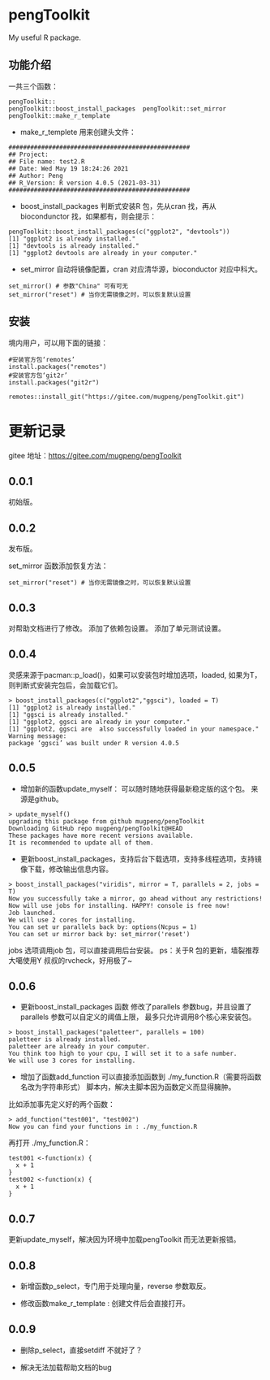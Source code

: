 # pengToolkit
 My useful R package.

## 功能介绍
一共三个函数：

```
pengToolkit::
pengToolkit::boost_install_packages  pengToolkit::set_mirror
pengToolkit::make_r_template  
```

- make_r_templete 
用来创建头文件：
```
##################################################
## Project:
## File name: test2.R
## Date: Wed May 19 18:24:26 2021
## Author: Peng
## R_Version: R version 4.0.5 (2021-03-31)
##################################################
```
- boost_install_packages
判断式安装R 包，先从cran 找，再从biocondunctor 找，如果都有，则会提示：
```
pengToolkit::boost_install_packages(c("ggplot2", "devtools"))
[1] "ggplot2 is already installed."
[1] "devtools is already installed."
[1] "ggplot2 devtools are already in your computer."
```

- set_mirror
自动将镜像配置，cran 对应清华源，bioconductor 对应中科大。
```
set_mirror() # 参数"China" 可有可无
set_mirror("reset") # 当你无需镜像之时，可以恢复默认设置
```

## 安装
境内用户，可以用下面的链接：
```
#安装官方包‘remotes’
install.packages("remotes")
#安装官方包‘git2r’
install.packages("git2r")

remotes::install_git("https://gitee.com/mugpeng/pengToolkit.git")
```

# 更新记录
gitee 地址：https://gitee.com/mugpeng/pengToolkit

## 0.0.1
初始版。

## 0.0.2
发布版。

set_mirror 函数添加恢复方法：
```
set_mirror("reset") # 当你无需镜像之时，可以恢复默认设置
```
## 0.0.3
对帮助文档进行了修改。
添加了依赖包设置。
添加了单元测试设置。

## 0.0.4
灵感来源于pacman::p_load()，如果可以安装包时增加选项，loaded, 如果为T，则判断式安装完包后，会加载它们。
```
> boost_install_packages(c("ggplot2","ggsci"), loaded = T)
[1] "ggplot2 is already installed."
[1] "ggsci is already installed."
[1] "ggplot2, ggsci are already in your computer."
[1] "ggplot2, ggsci are  also successfully loaded in your namespace."
Warning message:
package ‘ggsci’ was built under R version 4.0.5 
```

## 0.0.5
- 增加新的函数update_myself：
可以随时随地获得最新稳定版的这个包。
来源是github。

```
> update_myself()
upgrading this package from github mugpeng/pengToolkit
Downloading GitHub repo mugpeng/pengToolkit@HEAD
These packages have more recent versions available.
It is recommended to update all of them.
```

- 更新boost_install_packages，支持后台下载选项，支持多线程选项，支持镜像下载，修改输出信息内容。

```
> boost_install_packages("viridis", mirror = T, parallels = 2, jobs = T)
Now you successfully take a mirror, go ahead without any restrictions!
Now will use jobs for installing. HAPPY! console is free now!
Job launched.                                                                      
We will use 2 cores for installing.
You can set ur parallels back by: options(Ncpus = 1)
You can set ur mirror back by: set_mirror('reset')
```

jobs 选项调用job 包，可以直接调用后台安装。
ps：关于R 包的更新，墙裂推荐大噶使用Y 叔叔的rvcheck，好用极了~

## 0.0.6 
- 更新boost_install_packages 函数
修改了parallels 参数bug，并且设置了parallels 参数可以自定义的阈值上限，
最多只允许调用8个核心来安装包。

```
> boost_install_packages("paletteer", parallels = 100)
paletteer is already installed.
paletteer are already in your computer.
You think too high to your cpu, I will set it to a safe number.
We will use 3 cores for installing.
```

- 增加了函数add_function
可以直接添加函数到 ./my_function.R（需要将函数名改为字符串形式） 脚本内，解决主脚本因为函数定义而显得臃肿。

比如添加事先定义好的两个函数：
```
> add_function("test001", "test002")
Now you can find your functions in : ./my_function.R
```

再打开 ./my_function.R：
```
test001 <-function(x) {
  x + 1
}
test002 <-function(x) {
  x + 1
}

```

## 0.0.7

更新update_myself，解决因为环境中加载pengToolkit 而无法更新报错。



## 0.0.8

- 新增函数p_select，专门用于处理向量，reverse 参数取反。

- 修改函数make_r_template :
创建文件后会直接打开。

## 0.0.9
- 删除p_select，直接setdiff 不就好了？

- 解决无法加载帮助文档的bug


